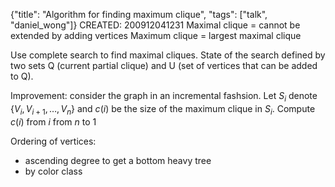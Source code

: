 {"title": "Algorithm for finding maximum clique", "tags": ["talk", "daniel_wong"]}
CREATED: 200912041231
Maximal clique = cannot be extended by adding vertices
Maximum clique = largest maximal clique

Use complete search to find maximal cliques. State of the search defined by two
sets Q (current partial clique) and U (set of vertices that can be added to Q).

Improvement: consider the graph in an incremental fashsion.
Let $S_i$ denote $\{V_i, V_{i+1}, \ldots, V_n\}$ and $c(i)$ be the size of the
maximum clique in $S_i$. Compute $c(i)$ from $i$ from $n$ to 1

Ordering of vertices:
 * ascending degree to get a bottom heavy tree
 * by color class
